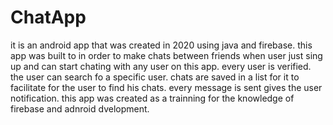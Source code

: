 # ChatApp
it is an android app that was created in 2020 using java and firebase.
this app was built to in order to make chats between friends when user just sing up and can start chating with any user on this app.
every user is verified.
the user can search fo a specific user.
chats are saved in a list for it to facilitate for the user to find his chats.
every message is sent gives the user notification.
this app was created as a trainning for the knowledge of firebase and adnroid dvelopment.
